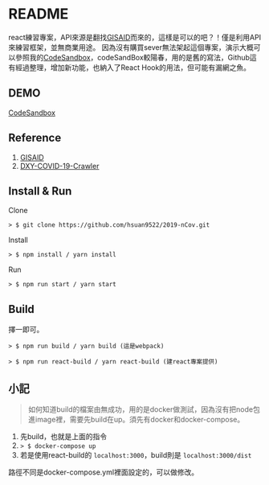 README
===========================
react練習專案，API來源是翻找[GISAID](https://www.gisaid.org/)而來的，這樣是可以的吧？！僅是利用API來練習框架，並無商業用途。
因為沒有購買sever無法架起這個專案，演示大概可以參照我的[CodeSandbox](https://sftt4.csb.app/)，codeSandBox較陽春，用的是舊的寫法，Github這有經過整理，增加新功能，也納入了React Hook的用法，但可能有漏網之魚。

## DEMO
[CodeSandbox](https://sftt4.csb.app/)

## Reference
1. [GISAID](https://sftt4.csb.app/)
2. [DXY-COVID-19-Crawler](https://github.com/BlankerL/DXY-COVID-19-Crawler)

## Install & Run
Clone
```
> $ git clone https://github.com/hsuan9522/2019-nCov.git
```

Install
```
> $ npm install / yarn install
```

Run
```
> $ npm run start / yarn start
```

## Build
擇一即可。
```
> $ npm run build / yarn build (這是webpack)
```
```
> $ npm run react-build / yarn react-build (建react專案提供)
```

## 小記
> 如何知道build的檔案由無成功，用的是docker做測試，因為沒有把node包進image裡，需要先build在up。須先有docker和docker-compose。

1. 先build，也就是上面的指令
2. ```> $ docker-compose up```
3. 若是使用react-build的 ```localhost:3000```，build則是 ```localhost:3000/dist```

路徑不同是docker-compose.yml裡面設定的，可以做修改。

